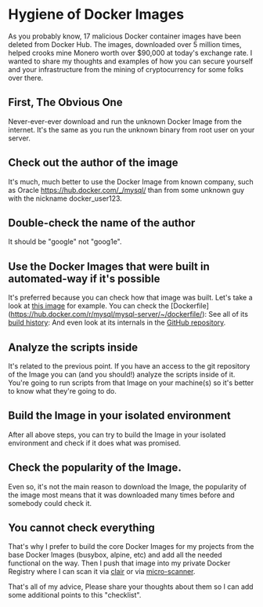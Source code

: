 # Hygiene of Docker Images

As you probably know, 17 malicious Docker container images have been deleted from Docker Hub. The images, downloaded over 5 million times, helped crooks mine Monero worth over $90,000 at today's exchange rate. I wanted to share my thoughts and examples of how you can secure yourself and your infrastructure from the mining of cryptocurrency for some folks over there. 

## First, The Obvious One

Never-ever-ever download and run the unknown Docker Image from the internet. It's the same as you run the unknown binary from root user on your server.

## Check out the author of the image

It's much, much better to use the Docker Image from known company, such as Oracle https://hub.docker.com/_/mysql/ than from some unknown guy with the nickname docker_user123.

## Double-check the name of the author

It should be "google" not "goog1e".

## Use the Docker Images that were built in automated-way if it's possible

It's preferred because you can check how that image was built. 
Let's take a look at [this image](https://hub.docker.com/r/mysql/mysql-server/) for example. 
You can check the [Dockerfile] (https://hub.docker.com/r/mysql/mysql-server/~/dockerfile/):
See all of its [build history](https://hub.docker.com/r/mysql/mysql-server/builds/):
And even look at its internals in the [GitHub repository](https://github.com/mysql/mysql-docker). 

## Analyze the scripts inside

It's related to the previous point. If you have an access to the git repository of the Image you can (and you should!) analyze the scripts inside of it. You're going to run scripts from that Image on your machine(s) so it's better to know what they're going to do. 

## Build the Image in your isolated environment

After all above steps, you can try to build the Image in your isolated environment and check if it does what was promised. 

## Check the popularity of the Image. 

Even so, it's not the main reason to download the Image, the popularity of the image most means that it was downloaded many times before and somebody could check it. 

## You cannot check everything

That's why I prefer to build the core Docker Images for my projects from the base Docker Images (busybox, alpine, etc) and add all the needed functional on the way. Then I push that image into my private Docker Registry where I can scan it via [clair](https://github.com/coreos/clair) or via [micro-scanner](https://blog.aquasec.com/microscanner-free-image-vulnerability-scanner-for-developers).

That's all of my advice, Please share your thoughts about them so I can add some additional points to this "checklist". 
